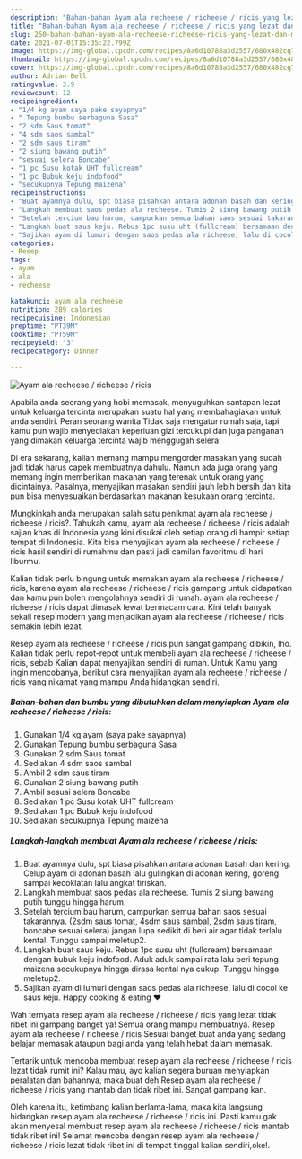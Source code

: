 ```yaml
---
description: "Bahan-bahan Ayam ala recheese / richeese / ricis yang lezat dan Mudah Dibuat"
title: "Bahan-bahan Ayam ala recheese / richeese / ricis yang lezat dan Mudah Dibuat"
slug: 250-bahan-bahan-ayam-ala-recheese-richeese-ricis-yang-lezat-dan-mudah-dibuat
date: 2021-07-01T15:35:22.799Z
image: https://img-global.cpcdn.com/recipes/8a6d10788a3d2557/680x482cq70/ayam-ala-recheese-richeese-ricis-foto-resep-utama.jpg
thumbnail: https://img-global.cpcdn.com/recipes/8a6d10788a3d2557/680x482cq70/ayam-ala-recheese-richeese-ricis-foto-resep-utama.jpg
cover: https://img-global.cpcdn.com/recipes/8a6d10788a3d2557/680x482cq70/ayam-ala-recheese-richeese-ricis-foto-resep-utama.jpg
author: Adrian Bell
ratingvalue: 3.9
reviewcount: 12
recipeingredient:
- "1/4 kg ayam saya pake sayapnya"
- " Tepung bumbu serbaguna Sasa"
- "2 sdm Saus tomat"
- "4 sdm saos sambal"
- "2 sdm saus tiram"
- "2 siung bawang putih"
- "sesuai selera Boncabe"
- "1 pc Susu kotak UHT fullcream"
- "1 pc Bubuk keju indofood"
- "secukupnya Tepung maizena"
recipeinstructions:
- "Buat ayamnya dulu, spt biasa pisahkan antara adonan basah dan kering. Celup ayam di adonan basah lalu gulingkan di adonan kering, goreng sampai kecoklatan lalu angkat tiriskan."
- "Langkah membuat saos pedas ala recheese. Tumis 2 siung bawang putih tunggu hingga harum."
- "Setelah tercium bau harum, campurkan semua bahan saos sesuai takarannya. (2sdm saus tomat, 4sdm saus sambal, 2sdm saus tiram, boncabe sesuai selera) jangan lupa sedikit di beri air agar tidak terlalu kental. Tunggu sampai meletup2."
- "Langkah buat saus keju. Rebus 1pc susu uht (fullcream) bersamaan dengan bubuk keju indofood. Aduk aduk sampai rata lalu beri tepung maizena secukupnya hingga dirasa kental nya cukup. Tunggu hingga meletup2."
- "Sajikan ayam di lumuri dengan saos pedas ala richeese, lalu di cocol ke saus keju. Happy cooking &amp; eating ❤️"
categories:
- Resep
tags:
- ayam
- ala
- recheese

katakunci: ayam ala recheese 
nutrition: 289 calories
recipecuisine: Indonesian
preptime: "PT39M"
cooktime: "PT59M"
recipeyield: "3"
recipecategory: Dinner

---
```



![Ayam ala recheese / richeese / ricis](https://img-global.cpcdn.com/recipes/8a6d10788a3d2557/680x482cq70/ayam-ala-recheese-richeese-ricis-foto-resep-utama.jpg)

Apabila anda seorang yang hobi memasak, menyuguhkan santapan lezat untuk keluarga tercinta merupakan suatu hal yang membahagiakan untuk anda sendiri. Peran seorang  wanita Tidak saja mengatur rumah saja, tapi kamu pun wajib menyediakan keperluan gizi tercukupi dan juga panganan yang dimakan keluarga tercinta wajib menggugah selera.

Di era  sekarang, kalian memang mampu mengorder masakan yang sudah jadi tidak harus capek membuatnya dahulu. Namun ada juga orang yang memang ingin memberikan makanan yang terenak untuk orang yang dicintainya. Pasalnya, menyajikan masakan sendiri jauh lebih bersih dan kita pun bisa menyesuaikan berdasarkan makanan kesukaan orang tercinta. 



Mungkinkah anda merupakan salah satu penikmat ayam ala recheese / richeese / ricis?. Tahukah kamu, ayam ala recheese / richeese / ricis adalah sajian khas di Indonesia yang kini disukai oleh setiap orang di hampir setiap tempat di Indonesia. Kita bisa menyajikan ayam ala recheese / richeese / ricis hasil sendiri di rumahmu dan pasti jadi camilan favoritmu di hari liburmu.

Kalian tidak perlu bingung untuk memakan ayam ala recheese / richeese / ricis, karena ayam ala recheese / richeese / ricis gampang untuk didapatkan dan kamu pun boleh mengolahnya sendiri di rumah. ayam ala recheese / richeese / ricis dapat dimasak lewat bermacam cara. Kini telah banyak sekali resep modern yang menjadikan ayam ala recheese / richeese / ricis semakin lebih lezat.

Resep ayam ala recheese / richeese / ricis pun sangat gampang dibikin, lho. Kalian tidak perlu repot-repot untuk membeli ayam ala recheese / richeese / ricis, sebab Kalian dapat menyajikan sendiri di rumah. Untuk Kamu yang ingin mencobanya, berikut cara menyajikan ayam ala recheese / richeese / ricis yang nikamat yang mampu Anda hidangkan sendiri.

<!--inarticleads1-->

##### Bahan-bahan dan bumbu yang dibutuhkan dalam menyiapkan Ayam ala recheese / richeese / ricis:

1. Gunakan 1/4 kg ayam (saya pake sayapnya)
1. Gunakan  Tepung bumbu serbaguna Sasa
1. Gunakan 2 sdm Saus tomat
1. Sediakan 4 sdm saos sambal
1. Ambil 2 sdm saus tiram
1. Gunakan 2 siung bawang putih
1. Ambil sesuai selera Boncabe
1. Sediakan 1 pc Susu kotak UHT fullcream
1. Sediakan 1 pc Bubuk keju indofood
1. Sediakan secukupnya Tepung maizena




<!--inarticleads2-->

##### Langkah-langkah membuat Ayam ala recheese / richeese / ricis:

1. Buat ayamnya dulu, spt biasa pisahkan antara adonan basah dan kering. Celup ayam di adonan basah lalu gulingkan di adonan kering, goreng sampai kecoklatan lalu angkat tiriskan.
1. Langkah membuat saos pedas ala recheese. Tumis 2 siung bawang putih tunggu hingga harum.
1. Setelah tercium bau harum, campurkan semua bahan saos sesuai takarannya. (2sdm saus tomat, 4sdm saus sambal, 2sdm saus tiram, boncabe sesuai selera) jangan lupa sedikit di beri air agar tidak terlalu kental. Tunggu sampai meletup2.
1. Langkah buat saus keju. Rebus 1pc susu uht (fullcream) bersamaan dengan bubuk keju indofood. Aduk aduk sampai rata lalu beri tepung maizena secukupnya hingga dirasa kental nya cukup. Tunggu hingga meletup2.
1. Sajikan ayam di lumuri dengan saos pedas ala richeese, lalu di cocol ke saus keju. Happy cooking &amp; eating ❤️




Wah ternyata resep ayam ala recheese / richeese / ricis yang lezat tidak ribet ini gampang banget ya! Semua orang mampu membuatnya. Resep ayam ala recheese / richeese / ricis Sesuai banget buat anda yang sedang belajar memasak ataupun bagi anda yang telah hebat dalam memasak.

Tertarik untuk mencoba membuat resep ayam ala recheese / richeese / ricis lezat tidak rumit ini? Kalau mau, ayo kalian segera buruan menyiapkan peralatan dan bahannya, maka buat deh Resep ayam ala recheese / richeese / ricis yang mantab dan tidak ribet ini. Sangat gampang kan. 

Oleh karena itu, ketimbang kalian berlama-lama, maka kita langsung hidangkan resep ayam ala recheese / richeese / ricis ini. Pasti kamu gak akan menyesal membuat resep ayam ala recheese / richeese / ricis mantab tidak ribet ini! Selamat mencoba dengan resep ayam ala recheese / richeese / ricis lezat tidak ribet ini di tempat tinggal kalian sendiri,oke!.

